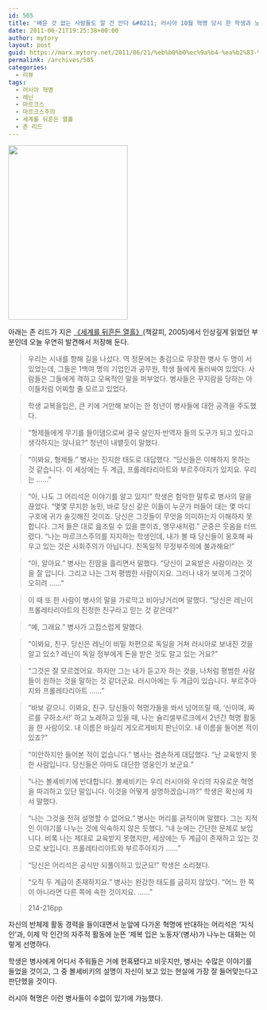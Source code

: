 ```yaml
---
id: 505
title: '배운 것 없는 사람들도 알 건 안다 &#8211; 러시아 10월 혁명 당시 한 학생과 노동자의 논쟁'
date: 2011-06-21T19:25:38+00:00
author: mytory
layout: post
guid: https://marx.mytory.net/2011/06/21/%eb%b0%b0%ec%9a%b4-%ea%b2%83-%ec%97%86%eb%8a%94-%ec%82%ac%eb%9e%8c%eb%93%a4%eb%8f%84-%ec%95%8c-%ea%b1%b4-%ec%95%88%eb%8b%a4-%eb%9f%ac%ec%8b%9c%ec%95%84-10%ec%9b%94-%ed%98%81%eb%aa%85-%eb%8b%b9/
permalink: /archives/505
categories:
  - 리뷰
tags:
  - 러시아 혁명
  - 레닌
  - 마르크스
  - 마르크스주의
  - 세계를 뒤흔든 열흘
  - 존 리드
---
```

<img src="https://marx.mytory.net/wp-content/uploads/1/cfile29.uf.145174574E00EFFC1658DE.jpg" class="aligncenter" width="240" height="350" alt="" filename="cfile29.uf.145174574E00EFFC1658DE.jpg" filemime="" />


  


아래는 존 리드가 지은&nbsp;<A title="[http://wspaper.org/article/2208]로 이동합니다." href="http://wspaper.org/article/2208" target=_blank>《세계를 뒤흔든 열흘》</A>(책갈피, 2005)에서 인상깊게 읽었던 부분인데 오늘 우연히 발견해서 저장해 둔다.


  


> 
  
> 
> 
> 우리는 시내를 향해 길을 나섰다. 역 정문에는 총검으로 무장한 병사 두 명이 서 있었는데, 그들은 1백여 명의 기업인과 공무원, 학생 들에게 둘러싸여 있었다. 사람들은 그들에게 격하고 모욕적인 말을 퍼부었다. 병사들은 꾸지람을 당하는 아이들처럼 어찌할 줄 모르고 있었다.
> 
> 
  
> 
> 
> 학생 교복을입은, 큰 키에 거만해 보이는 한 청년이 병사들에 대한 공격을 주도했다.
> 
> 
  
> 
> 
> “형제들에게 무기를 들이댐으로써 결국 살인자·반역자 들의 도구가 되고 있다고 생각하지는 않나요?” 청년이 내뱉듯이 말했다.
> 
> 
  
> 
> 
> “이봐요, 형제들.” 병사는 진지한 태도로 대답했다. “당신들은 이해하지 못하는 것 같습니다. 이 세상에는 두 계급, 프롤레타리아트와 부르주아지가 있지요. 우리는 ……”
> 
> 
  
> 
> 
> “아, 나도 그 어리석은 이야기를 알고 있지!” 학생은 험악한 말투로 병사의 말을 끊었다. “몇몇 무지한 농민, 바로 당신 같은 이들이 누군가 떠들어 대는 몇 마디 구호에 귀가 솔깃해진 것이죠. 당신은 그것들이 무엇을 의미하는지 이해하지 못합니다. 그저 들은 대로 읊조릴 수 있을 뿐이죠, 앵무새처럼.” 군중은 웃음을 터뜨렸다. “나는 마르크스주의를 지지하는 학생인데, 내가 볼 때 당신들이 옹호해 싸우고 있는 것은 사회주의가 아닙니다. 친독일적 무정부주의에 불과해요!”
> 
> 
  
> 
> 
> “아, 알아요.” 병사는 진땀을 흘리면서 말했다. “당신이 교육받은 사람이라는 것을 잘 압니다. 그리고 나는 그저 평범한 사람이지요. 그러나 내가 보이게 그것이 오히려 ……”
> 
> 
  
> 
> 
> 이 때 또 한 사람이 병사의 말을 가로막고 비아냥거리며 말했다. “당신은 레닌이 프롤레타리아트의 진정한 친구라고 믿는 것 같은데?”
> 
> 
  
> 
> 
> “예, 그래요.” 병사가 고집스럽게 말했다.
> 
> 
  
> 
> 
> “이봐요, 친구. 당신은 레닌이 비밀 차편으로 독일을 거쳐 러시아로 보내진 것을 알고 있소? 레닌이 독일 정부에게 돈을 받은 것도 알고 있는 거요?”
> 
> 
  
> 
> 
> “그것은 잘 모르겠어요. 하지만 그는 내가 듣고자 하는 것을, 나처럼 평범한 사람들이 원하는 것을 말하는 것 같더군요. 러시아에는 두 계급이 있습니다. 부르주아지와 프롤레타리아트 ……”
> 
> 
  
> 
> 
> “바보 같으니. 이봐요, 친구. 당신들이 혁명가들을 쏴서 넘어뜨릴 때, ‘신이여, 짜르를 구하소서!’ 하고 노래하고 있을 때, 나는 슐리셀부르크에서 2년간 혁명 활동을 한 사람이오. 내 이름은 바실리 게오르게비치 판닌이오. 내 이름을 들어본 적이 있죠?”
> 
> 
  
> 
> 
> “미안하지만 들어본 적이 없습니다.” 병사는 겸손하게 대답했다. “난 교육받지 못한 사람입니다. 당신들은 아마도 대단한 영웅인가 보군요.”
> 
> 
  
> 
> 
> “나는 볼셰비키에 반대합니다. 볼셰비키는 우리 러시아와 우리의 자유로운 혁명을 파괴하고 있단 말입니다. 이것을 어떻게 설명하겠습니까?” 학생은 확신에 차서 말했다.
> 
> 
  
> 
> 
> “나는 그것을 전혀 설명할 수 없어요.” 병사는 머리를 긁적이며 말했다. 그는 지적인 이야기를 나누는 것에 익숙하지 않은 듯했다. “내 눈에는 간단한 문제로 보입니다. 비록 나는 제대로 교육받지 못했지만, 세상에는 두 계급이 존재하고 있는 것으로 보입니다. 프롤레타리아트와 부르주아지가 ……”
> 
> 
  
> 
> 
> “당신은 어리석은 공식만 되풀이하고 있군요!” 학생은 소리쳤다.
> 
> 
  
> 
> 
> “오직 두 계급이 존재하지요.” 병사는 완강한 태도를 굽히지 않았다. “어느 한 쪽이 아니라면 다른 쪽에 속한 것이지요. ……”
> 
> 
  
> 
> 
> 214-216pp


  


자신의&nbsp;반체제 활동 경력을 들이대면서 눈앞에 다가온 혁명에 반대하는 어리석은 ‘지식인’과, 이제 막 인간의 자주적 활동에 눈뜬 ‘제복 입은 노동자’(병사)가 나누는 대화는 이렇게 선명하다.


  


학생은 병사에게 어디서 주워들은 거에 현혹됐다고 비웃지만, 병사는 수많은 이야기를 들었을 것이고, 그 중 볼셰비키의 설명이 자신이 보고 있는 현실에 가장 잘 들어맞는다고 판단했을 것이다.


  


러시아 혁명은 이런 병사들이 수없이 있기에 가능했다.